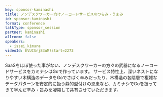 ```yaml
---
key: sponsor-kaminashi
title: ノンデスクワーカー向けノーコードサービスのつらみ・うまみ
id: sponsor-kaminashi
format: conference
talkType: sponsor_session
partner: kaminashi
allroom: false
speakers:
  - issei_kimura
videoId: EVUCSrj83uM?start=2273
---
```

SaaSをほぼ使った事がない、ノンデスクワーカーの方々の武器になるノーコードサービスをカミナシはGoで作っています。
サービス特性上、深いネストになりやすい木構造のデータをGoでさばく辛みだったり、木構造の各階層で複雑なデータパターンを安定的に扱う静的型付けの恩恵など、カミナシでGoを扱ってきて学んだ辛み・旨みを凝縮して共有させていただきます。
